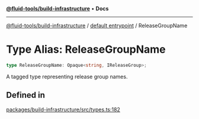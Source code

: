 [**@fluid-tools/build-infrastructure**](../../README.md) • **Docs**

***

[@fluid-tools/build-infrastructure](../../README.md) / [default entrypoint](../README.md) / ReleaseGroupName

# Type Alias: ReleaseGroupName

```ts
type ReleaseGroupName: Opaque<string, IReleaseGroup>;
```

A tagged type representing release group names.

## Defined in

[packages/build-infrastructure/src/types.ts:182](https://github.com/microsoft/FluidFramework/blob/main/build-tools/packages/build-infrastructure/src/types.ts#L182)

